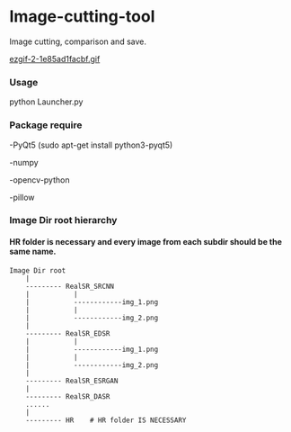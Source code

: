 # Image-cutting-tool
Image cutting, comparison and save.

[ezgif-2-1e85ad1facbf.gif](https://postimg.cc/8JN6LvWq)

### Usage


python Launcher.py


### Package require

-PyQt5  (sudo apt-get install python3-pyqt5)

-numpy 

-opencv-python

-pillow

### Image Dir root hierarchy

#### HR folder is necessary and every image from each subdir should be the same name.

````
Image Dir root
    |
    --------- RealSR_SRCNN
    |           |
    |           ------------img_1.png
    |           |
    |           ------------img_2.png
    |
    --------- RealSR_EDSR
    |           |
    |           ------------img_1.png
    |           |
    |           ------------img_2.png
    |
    --------- RealSR_ESRGAN
    |
    --------- RealSR_DASR
    ......
    |
    --------- HR    # HR folder IS NECESSARY
````
